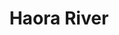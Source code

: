 ---
title: "Haora River"
title_bn: "হাওরা নদী"
description: "It started from Tripura and entered into Bangladesh and flowed to the East of Comillaand joined the River Titash in the south of Akhaura after passing Gangashagor."
---
